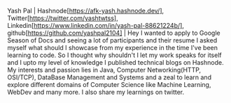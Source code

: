Yash Pal | Hashnode[https://afk-yash.hashnode.dev/], Twitter[https://twitter.com/yashtwtss], Linkedin[https://www.linkedin.com/in/yash-pal-88621224b/], github[https://github.com/yashpal2104] | Hey I wanted to apply to Google Season of Docs and seeing a lot of participants and their resume I asked myself what should I showcase from my experience in the time I've been learning to code. So I thought why shouldn't I let my work speaks for itself and I upto my level of knowledge I published technical blogs on Hashnode. My interests and passion lies in Java, Computer Networking(HTTP, OSI/TCP), DataBase Management and Systems and a zeal to learn and explore different domains of Computer Science like Machine Learning, WebDev and many more. I also share my learnings on twitter.
